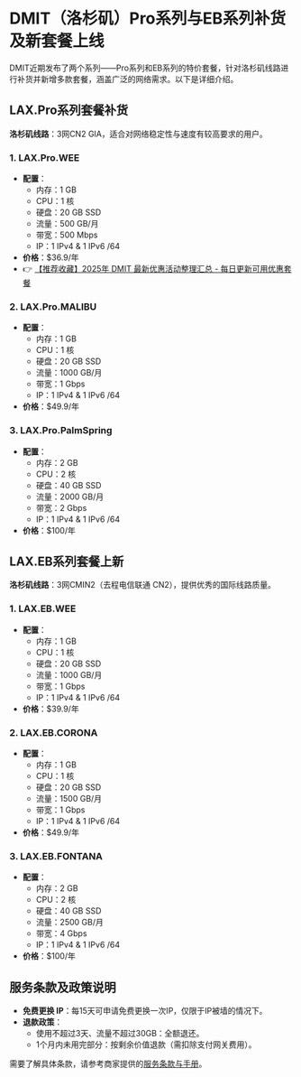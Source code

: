# DMIT（洛杉矶）Pro系列与EB系列补货及新套餐上线

DMIT近期发布了两个系列——Pro系列和EB系列的特价套餐，针对洛杉矶线路进行补货并新增多款套餐，涵盖广泛的网络需求。以下是详细介绍。

## LAX.Pro系列套餐补货

**洛杉矶线路**：3网CN2 GIA，适合对网络稳定性与速度有较高要求的用户。

### 1. LAX.Pro.WEE
- **配置**：
  - 内存：1 GB
  - CPU：1 核
  - 硬盘：20 GB SSD
  - 流量：500 GB/月
  - 带宽：500 Mbps
  - IP：1 IPv4 & 1 IPv6 /64
- **价格**：$36.9/年  
- 👉 [【推荐收藏】2025年 DMIT 最新优惠活动整理汇总 - 每日更新可用优惠套餐](https://bit.ly/dmit_coupon)

### 2. LAX.Pro.MALIBU
- **配置**：
  - 内存：1 GB
  - CPU：1 核
  - 硬盘：20 GB SSD
  - 流量：1000 GB/月
  - 带宽：1 Gbps
  - IP：1 IPv4 & 1 IPv6 /64
- **价格**：$49.9/年  

### 3. LAX.Pro.PalmSpring
- **配置**：
  - 内存：2 GB
  - CPU：2 核
  - 硬盘：40 GB SSD
  - 流量：2000 GB/月
  - 带宽：2 Gbps
  - IP：1 IPv4 & 1 IPv6 /64
- **价格**：$100/年  

## LAX.EB系列套餐上新

**洛杉矶线路**：3网CMIN2（去程电信联通 CN2），提供优秀的国际线路质量。

### 1. LAX.EB.WEE
- **配置**：
  - 内存：1 GB
  - CPU：1 核
  - 硬盘：20 GB SSD
  - 流量：1000 GB/月
  - 带宽：1 Gbps
  - IP：1 IPv4 & 1 IPv6 /64
- **价格**：$39.9/年  

### 2. LAX.EB.CORONA
- **配置**：
  - 内存：1 GB
  - CPU：1 核
  - 硬盘：20 GB SSD
  - 流量：1500 GB/月
  - 带宽：1 Gbps
  - IP：1 IPv4 & 1 IPv6 /64
- **价格**：$49.9/年  

### 3. LAX.EB.FONTANA
- **配置**：
  - 内存：2 GB
  - CPU：2 核
  - 硬盘：40 GB SSD
  - 流量：2500 GB/月
  - 带宽：4 Gbps
  - IP：1 IPv4 & 1 IPv6 /64
- **价格**：$100/年  

## 服务条款及政策说明

- **免费更换 IP**：每15天可申请免费更换一次IP，仅限于IP被墙的情况下。
- **退款政策**：
  - 使用不超过3天、流量不超过30GB：全额退还。
  - 1个月内未用完部分：按剩余价值退款（需扣除支付网关费用）。

需要了解具体条款，请参考商家提供的[服务条款与手册](https://docs.dmit.io/zh/guide/faq/ip)。